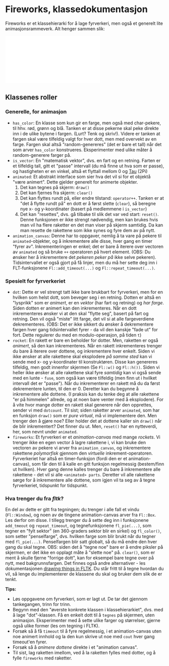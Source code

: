 # Fireworks, klassedokumentasjon
Fireworks er et klassehierarki for å lage fyrverkeri, men også et generelt lite animasjonsrammeverk. Alt henger sammen slik:

![Fig.1, Klassehierarki](./fireworks_class_hierarchy.pdf)

## Klassenes roller

### Generelle, for animasjon

  * `has_color`: En klasse som kun gir en farge, men også med char-pekere, til hhv. rød, grønn og blå. Tanken er at disse pekerne skal peke direkte inn i de ulike bytene i fargen. (Lurt? Tenk og skriv!). Videre er tanken at fargen skal være tilfeldig valgt for hver dott, men med overvekt av en farge. Fargen skal altså "random-genereres" (det er bare et tall) når det som arver `has_color` konstrueres. Eksperimenter med ulike måter å random-generere farger på.
  * `is_vector`: En "matematisk vektor", dvs. en fart og en retning. Farten er et tilfeldig tall, gitt et "passe" intervall (du må finne ut hva som er passe), og hastigheten er en vinkel, altså et flyttall mellom 0 og [Tau](http://www.tauday.org) (2Pi)
  * `animated`: Et abstrakt interface som sier hva det vil si for et objektå "være animert". Dette gjelder generelt for animerte objekter. 
    1. Det kan tegnes på skjerm: `draw()`
    2. Det kan fjernes fra skjerm: `clear()`
    3. Det kan flyttes rundt på, eller endre tilstand: `operator++`. Tanken er at "det å flytte rundt på" en dott er å først slette (`clear`), så beregne nye x- og y-koordinater (basert på medlemmene i `is_vector`)
    4. Det kan "resettes", dvs. gå tilbake til slik det var ved start: `reset()`. Denne funksjonen er ikke strengt nødvendig, men kan brukes hvis man vil ha flere raketter en det man viser på skjerm samtidig. Da kan man resette de rakettene som ikke synes og fyre dem av på nytt.
  * `animation_canvas`: Denne har to oppgaver, nemlig å ta vare på pekere til `animated`-objekter, og å inkrementere alle disse, hver gang en timer "fyrer av". Inkrementeringen er enkel; det er bare å iterere over vectoren av `animated` og så bruke `++` operatoren på hvert element. (OBS: Du ønsker her å inkrementere det *pekeren peker på* ikke selve pekeren). Tidsintervallet er også gjort på få linjer, men du må her sette deg inn i FLT-funksjonene `Fl::add_timeout(...)` og `Fl::repeat_timeout(...)`.

### Spesielt for fyrverkeriet
  * `dot`: Dette er vel strengt tatt ikke bare brukbart for fyrverkeri, men for en hvilken som helst dott, som beveger seg i en retning. Dotten er altså en "lysprikk" som er *animert*, er en *vektor* (har fart og retning) og *har farge*. Siden dotten er animert kan den inkrementeres. Når en dott inkrementeres ønsker vi at den skal "flytte seg", basert på fart og retning. Den vil også "miste" litt farge, det vil si at alle fargeverdiene dekrementeres. (OBS: Det er ikke sikkert du ønsker å dekrementere fargen hver gang tidsintervallet fyrer - da vil den kanskje "fade ut" for fort. Dette regulerer du med en modulo-operasjon, på tiden `t`)
  * `rocket`: En rakett er bare en beholder for dotter. Men, raketten er også *animert*, så den kan inkrementeres. Når en rakett inkrementeres trenger du bare å iterere over dottene, og inkrementere hver enkelt. Siden vi ikke ønsker at alle rakettene skal eksplodere *på samme sted* kan vi sende med x- og y-koordinater til konstruktøren. Disse kan genereres tilfeldig, men godt innenfor skjermen (Se `Fl::w()` og `Fl::h())`. Siden vi heller ikke ønsker at alle rakettene skal fyre *samtidig* kan vi også sende med en lunte - `fuse`, som også kan være tilfeldig (men finn ut i hvilket intervall det er "passe"). Når du inkrementerer en rakett må du da først dekrementere lunten, til den er 0. Deretter kan du begynne å inkrementere alle dottene. (I praksis kan du tenke deg at alle rakettene "er på himmelen" allrede, og at noen bare venter med å eksplodere). For å vite hvor mange dotter en rakett skal generere når den opprettes, sender vi med `dotcount`. Til sist; siden raketter arver `animated`, som har en funksjon `draw()` som er *pure virtual*, må vi implementere den. Men trenger den å gjøre noe? Eller holder det at dottene kaller sin `draw()` når de blir inkrementert? Det finner du ut. Men, `reset()` har en nytteverdi, her, som nevnt under `animated`.
  * `fireworks`: Et fyrverkeri er et *animation-canvas* med mange *rockets*. Vi trenger ikke en egen vector å lagre rakettene i, vi kan bruke den vectoren av pekere vi arver fra `animation_canvas`, og inkrementere rakettene *polymorfisk* gjennom den *virtuelle* inkrement-operatoren. Fyrverkeriet har altså en timer-funksjon (fordi den er et animation-canvas), som får den til å kalle en gitt funksjon regelmessig (bestem/finn ut hvilken). Hver gang denne kalles trenger du bare å inkrementere alle rakettene - det vil si alle `<animated> parts`. Deretter vil alle rakettene sørge for å inkrementere alle dottene, som igjen vil ta seg av å tegne fyrverkeriet, tidspunkt for tidspunkt.


### Hva trenger du fra *fltk*?
En del av dette er gitt fra tegningen; du trenger i alle fall et vindu (`Fl::Window`), og noen av de tingene animation-canvas arver fra `Fl::Box`. Les derfor om disse. I tillegg trenger du å sette deg inn i funksjonene `add_tmeout` og `repeat_timeout`, og tegnefunksjonene `fl_pie(...)`, som tegner en "fylt sektor" (en 360-graders sektor blir en sirkel) og `fl_color()`, som setter "penselfarge", dvs. hvilken farge som blir brukt når du tegner med `fl_pie(...)`. Penselfargen blir satt globalt, så du må endre den hver gang du skal tegne. OBS: siden det å "tegne noe" bare er å endre piksler på skjermen, er det ikke en opplagt måte å "slette noe" på. `clear()`, som er ment å skulle fjerne "forrige dott", kan for eksempel bare tegne over på nytt, med bakgrunnsfargen. Det finnes også andre alternativer - les dokumentasjonen [drawing things in FLTK](http://www.fltk.org/doc-1.3/drawing.html). Du står fritt til å tegne hvordan du vil, så lenge du implementerer de klassene du skal og bruker dem slik de er tenkt.

**Tips:** 

  * Løs oppgavene om fyrverkeri, som er lagt ut. De tar det gjennom tankegangen, trinn for trinn.
  * Begynn med den "øverste konkrete klassen i klassehierarkiet", dvs. med å lage "dot"-klassen. Få en enkelt dott til å `tegnes` på skjermen, uten animasjon. Eksperimenter med å sette ulike farger og størrelser, gjerne også ulike former (les om tegning i FLTK). 
  * Forsøk så å få `timeout` til å fyre regelmessig, i et animation-canvas uten noe animert innhold og la den kun skrive ut noe med `cout` hver gang timeout'en fyrer.
  * Forsøk så å *animere dottene* direkte i et "animation canvas". 
  * Til sist, lag raketten imellom, ved å la raketten fylles med dotter, og å fylle `fireworks` med raketter.